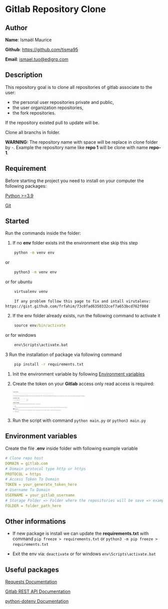 # Gitlab Repository Clone

## Author

**Name**: Ismaël Maurice

**Github**: https://github.com/tisma95

**Email**: ismael.tuo@edigrp.com <br>

## Description

This repository goal is to clone all repositories of gitlab associate to the user:
 + the personal user repositories private and public,
 + the user organization repositories,
 + the fork repositories.

If the repository existed pull to update will be.

Clone all branchs in folder.

**WARNING:**
The repository name with space will be replace in clone folder by -. Example the repository name like **repo 1** will be clone with name **repo-1**.

## Requirement

Before starting the project you need to install on your computer the following packages:

[Python >=3.9](https://www.python.org/downloads/)

[Git](https://git-scm.com/book/en/v2/Getting-Started-Installing-Git)


## Started

Run the commands inside the folder:

1. If no **env** folder exists init the environment else skip this step
```cmd
    python -m venv env
```
or
```cmd
    python3 -m venv env
```
or for ubuntu
```cmd
    virtualenv venv
```

```node
    If any problem follow this page to fix and intall virutalenv: https://gist.github.com/frfahim/73c0fad6350332cef7a653bcd762f08d
```

2. If the env folder already exists, run the following command to activate it
```cmd
    source env/bin/activate
```
or for windows
```cmd
    env\Scripts\activate.bat
```

3 Run the installation of package via following command
```cmd
    pip install -r requirements.txt
```

1. Init the environment variable by following [Environment variables](#environment-variables)
2. Create the token on your **Gitlab** access only read access is required:

    <img src="./img/token.png" alt="" width="50%"/>

3. Run the script with command `python main.py` or `python3 main.py`

## Environment variables ##

Create the file **.env** inside folder with following example variable

```yaml
# Clone repo host
DOMAIN = gitlab.com
# Domain protocol type http or https
PROTOCOL = https
# Access Token To Domain
TOKEN = your_generate_token_here
# Username To Domain
USERNAME = your_gitlab_username
# Storage Folder => Folder where the repositories will be save => example /home/toto or C:\users\toto for windows
FOLDER = folder_path_here
```

## Other informations

+ If new package is install we can update the **requirements.txt** with command `pip freeze > requirements.txt` or `python3 -m pip freeze > requirements.txt`

+ Exit the env via: `deactivate` or for windows `env\Scripts\activate.bat`


## Useful packages

[Requests Documentation](https://requests.readthedocs.io/en/latest/user/quickstart/)

[Gitlab REST API Documentation](https://docs.gitlab.com/ee/api/rest/)

[python-dotenv Documentation](https://pypi.org/project/python-dotenv/)
